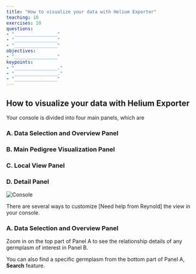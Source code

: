 ```yaml
---
title: "How to visualize your data with Helium Exporter"
teaching: 10
exercises: 10
questions:
- "________________"
- "________________"
- "________________"
objectives:
- "________________"
keypoints:
- "________________."
- "________________."
- "________________"
---
```

## How to visualize your data with Helium Exporter

Your console is divided into four main panels, which are 

### A. Data Selection and Overview Panel
### B. Main Pedigree Visualization Panel 
### C. Local View Panel
### D. Detail Panel

![Console](https://user-images.githubusercontent.com/45402954/158897539-32a8f9b5-af26-4920-83d9-6704bc212008.png)

There are several ways to customize [Need help from Reynold] the view in your console.


### A. Data Selection and Overview Panel

Zoom in on the top part of Panel A to see the relationship details of any germplasm of interest in Panel B. 

You can also find a specific germplasm from the bottom part of Panel A, **Search** feature.
